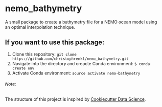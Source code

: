 # nemo_bathymetry
A small package to create a bathymetry file for a NEMO ocean model using an optimal interpolation technique.

## If you want to use this package:
1. Clone this repository: `git clone https://github.com/christophrenkl/nemo_bathymetry.git`
2. Navigate into the directory and creacte Conda environment: `$ conda create env`
3. Activate Conda environment: `source activate nemo-bathymetry`


###### Note:
The structure of this project is inspired by [Cookiecutter Data Science](https://drivendata.github.io/cookiecutter-data-science/).
